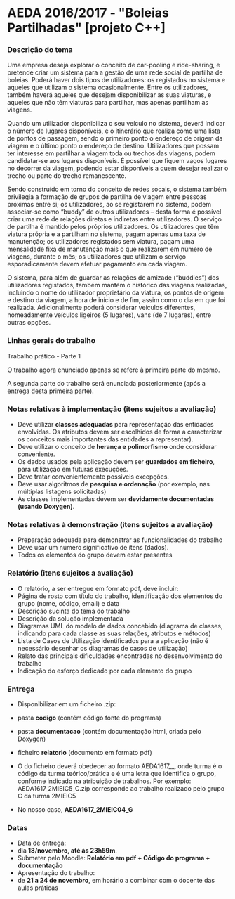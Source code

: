# AEDA 2016/2017 - "Boleias Partilhadas" [projeto C++]

### Descrição do tema

Uma empresa deseja explorar o conceito de car-pooling e ride-sharing, e pretende criar um sistema para a
gestão de uma rede social de partilha de boleias. Poderá haver dois tipos de utilizadores: os registados no
sistema e aqueles que utilizam o sistema ocasionalmente. Entre os utilizadores, também haverá aqueles que
desejam disponibilizar as suas viaturas, e aqueles que não têm viaturas para partilhar, mas apenas partilham as
viagens.

Quando um utilizador disponibiliza o seu veículo no sistema, deverá indicar o número de lugares disponíveis, e o
itinerário que realiza como uma lista de pontos de passagem, sendo o primeiro ponto o endereço de origem da
viagem e o último ponto o endereço de destino. Utilizadores que possam ter interesse em partilhar a viagem toda
ou trechos das viagens, podem candidatar-se aos lugares disponíveis. É possível que fiquem vagos lugares no
decorrer da viagem, podendo estar disponíveis a quem desejar realizar o trecho ou parte do trecho
remanescente.

Sendo construído em torno do conceito de redes socais, o sistema também privilegia a formação de grupos de
partilha de viagem entre pessoas próximas entre si; os utilizadores, ao se registarem no sistema, podem
associar-se como “buddy” de outros utilizadores – desta forma é possível criar uma rede de relações diretas e
indiretas entre utilizadores. O serviço de partilha é mantido pelos próprios utilizadores. Os utilizadores que têm
viatura própria e a partilham no sistema, pagam apenas uma taxa de manutenção; os utilizadores registados sem
viatura, pagam uma mensalidade fixa de manutenção mais o que realizarem em número de viagens, durante o
mês; os utilizadores que utilizam o serviço esporadicamente devem efetuar pagamento em cada viagem.

O sistema, para além de guardar as relações de amizade (“buddies”) dos utilizadores registados, também
mantém o histórico das viagens realizadas, incluindo o nome do utilizador proprietário da viatura, os pontos de
origem e destino da viagem, a hora de início e de fim, assim como o dia em que foi realizada. Adicionalmente
poderá considerar veículos diferentes, nomeadamente veículos ligeiros (5 lugares), vans (de 7 lugares), entre
outras opções.

### Linhas gerais do trabalho

Trabalho prático - Parte 1

O trabalho agora enunciado apenas se refere à primeira parte do mesmo. 

A segunda parte do trabalho será enunciada posteriormente (após a entrega desta primeira parte).


### Notas relativas à implementação (itens sujeitos a avaliação)
+ Deve utilizar **classes adequadas** para representação das entidades envolvidas. Os atributos devem ser escolhidos de forma a caracterizar os conceitos mais importantes das entidades a representar).
+ Deve utilizar o conceito de **herança e polimorfismo** onde considerar conveniente.
+ Os dados usados pela aplicação devem ser **guardados em ficheiro**, para utilização em futuras execuções.
+ Deve tratar convenientemente possíveis excepções.
+ Deve usar algoritmos de **pesquisa e ordenação** (por exemplo, nas múltiplas listagens solicitadas) 
+ As classes implementadas devem ser **devidamente documentadas (usando Doxygen)**.

### Notas relativas à demonstração (itens sujeitos a avaliação)
+ Preparação adequada para demonstrar as funcionalidades do trabalho
+ Deve usar um número significativo de itens (dados).
+ Todos os elementos do grupo devem estar presentes

### Relatório (itens sujeitos a avaliação)
+ O relatório, a ser entregue em formato pdf, deve incluir:
 + Página de rosto com título do trabalho, identificação dos elementos do grupo (nome, código, email) e data
 + Descrição sucinta do tema do trabalho
 + Descrição da solução implementada
 + Diagramas UML do modelo de dados concebido (diagrama de classes, indicando para cada classe as suas relações, atributos e métodos)
 + Lista de Casos de Utilização identificados para a aplicação (não é necessário desenhar os diagramas de casos de utilização)
 + Relato das principais dificuldades encontradas no desenvolvimento do trabalho
 + Indicação do esforço dedicado por cada elemento do grupo

### Entrega
+ Disponibilizar em um ficheiro <NOME>.zip: 
 + pasta **codigo** (contém código fonte do programa)
 + pasta **documentacao** (contém documentação html, criada pelo Doxygen)
 + ficheiro **relatorio** (documento em formato pdf)

+ O <NOME> do ficheiro deverá obedecer ao formato AEDA1617_<TURMA>_<GRUPO>, onde turma é o código da turma teórico/prática e <GRUPO> é uma letra que identifica o grupo, conforme indicado na atribuição de trabalhos. Por exemplo: AEDA1617_2MIEIC5_C.zip corresponde ao trabalho realizado pelo grupo C da turma 2MIEIC5
 + No nosso caso, **AEDA1617_2MIEIC04_G**

### Datas
+ Data de entrega: 
 + dia **18/novembro, até às 23h59m**. 
 + Submeter pelo Moodle: **Relatório em pdf + Código do programa + documentação**
+ Apresentação do trabalho:  
 + de **21 a 24 de novembro**, em horário a combinar com o docente das aulas práticas

